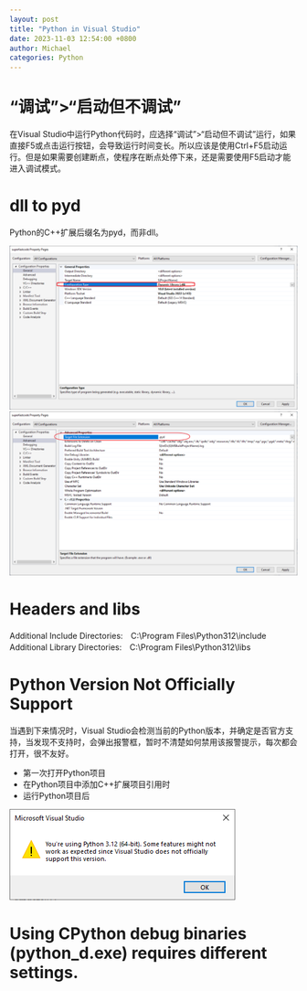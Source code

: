 ```yaml
---
layout: post
title: "Python in Visual Studio"
date: 2023-11-03 12:54:00 +0800
author: Michael
categories: Python
---
```


# “调试”>“启动但不调试”
在Visual Studio中运行Python代码时，应选择“调试”>“启动但不调试”运行，如果直接F5或点击运行按钮，会导致运行时间变长。所以应该是使用Ctrl+F5启动运行。但是如果需要创建断点，使程序在断点处停下来，还是需要使用F5启动才能进入调试模式。

# dll to pyd
Python的C++扩展后缀名为pyd，而非dll。  

![日志文件夹](/assets/python/CExtensionConfigurationTypedll.png)  
![日志文件夹](/assets/python/CExtensionFileExtensionpyd.png)  

# Headers and libs
Additional Include Directories:　C:\Program Files\Python312\include
Additional Library Directories:　C:\Program Files\Python312\libs

# Python Version Not Officially Support
当遇到下来情况时，Visual Studio会检测当前的Python版本，并确定是否官方支持，当发现不支持时，会弹出报警框，暂时不清楚如何禁用该报警提示，每次都会打开，很不友好。

- 第一次打开Python项目
- 在Python项目中添加C++扩展项目引用时
- 运行Python项目后

![日志文件夹](/assets/python/PythonVersionNotOfficiallySupport.png)  

# Using CPython debug binaries (python_d.exe) requires different settings.